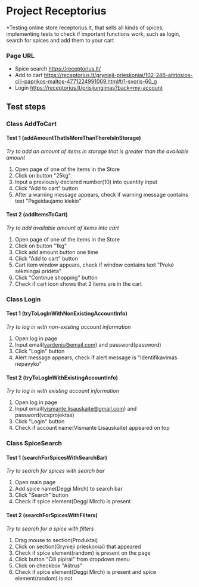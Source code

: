 # Project Receptorius
*Testing online store receptorius.lt, that sells all kinds of spices, implementing tests to check if important functions work, such as login, search for spices and add them to your cart
### Page URL
- Spice search https://receptorius.lt/
- Add to cart https://receptorius.lt/grynieji-prieskoniai/102-246-aitriosios-cili-paprikos-maltos-4771224991069.html#/1-svoris-60_g
- Login https://receptorius.lt/prisijungimas?back=my-account
## Test steps
### **Class AddToCart**
#### Test 1 (addAmountThatIsMoreThanThereIsInStorage)
*Try to add an amount of items in storage that is greater than the available amount*
1. Open page of one of the items in the Store
2. Click on button "25kg"
3. Input a previously declared number(10) into quantity input
4. Click "Add to cart" button
5. After a warning message appears, check if warning message contains text "Pageidaujamo kiekio"
#### Test 2 (addItemsToCart)
*Try to add available amount of items into cart*
1. Open page of one of the items in the Store
2. Click on button "1kg"
3. Click add amount button one time
4. Click "Add to cart" button
5. Cart item window appears, check if window contains text "Prekė sėkmingai pridėta"
6. Click "Continue shopping" button
7. Check if cart icon shows that 2 items are in the cart
### Class Login
#### Test 1 (tryToLogInWithNonExistingAccountInfo)
*Try to log in with non-existing account information*
1. Open log in page
2. Input email(vardenis@email.com) and password(password)
3. Click "Login" button
4. Alert message appears, check if alert message is "Identifikavimas nepavyko"
#### Test 2 (tryToLogInWithExistingAccountInfo)
*Try to log in with existing account information*
1. Open log in page
2. Input email(vismante.lisauskaite@gmail.com) and password(vcsprojektas)
3. Click "Login" button
4. Check if account name(Vismante Lisauskaite) appeared on top
### Class SpiceSearch
#### Test 1 (searchForSpicesWithSearchBar)
*Try to search for spices with search bar*
1. Open main page
2. Add spice name(Deggi Mirch) to search bar
3. Click "Search" button
4. Check if spice element(Deggi Mirch) is present
#### Test 2 (searchForSpicesWithFilters)
*Try to search for a spice with filters*
1. Drag mouse to section(Produktai)
2. Click on section(Grynieji prieskoniai) that appeared
3. Check if spice element(random) is present on the page
4. Click button "Čili pipirai" from dropdown menu 
5. Click on checkbox "Aštrus"
6. Check if spice element(Deggi Mirch) is present and spice element(random) is not 